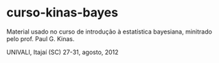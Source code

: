 # curso-kinas-bayes

Material usado no curso de introdução à estatística bayesiana, minitrado pelo prof. Paul G. Kinas.

UNIVALI, Itajaí (SC)
27-31, agosto, 2012